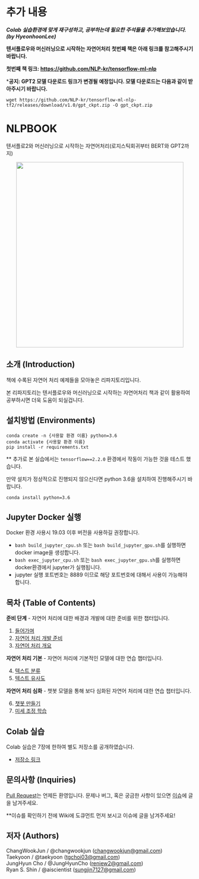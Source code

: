 # 추가 내용

***Colab 실습환경에 맞게 재구성하고, 공부하는데 필요한 주석들을 추가해보았습니다. (by HyeonhoonLee)***





**텐서플로우와 머신러닝으로 시작하는 자연어처리 첫번째 책은 아래 링크를 참고해주시기 바랍니다.** 

**첫번째 책 링크: https://github.com/NLP-kr/tensorflow-ml-nlp**

***공지: GPT2 모델 다운로드 링크가 변경될 예정입니다. 모델 다운로드는 다음과 같이 받아주시기 바랍니다.**
```
wget https://github.com/NLP-kr/tensorflow-ml-nlp-tf2/releases/download/v1.0/gpt_ckpt.zip -O gpt_ckpt.zip
```


# NLPBOOK

텐서플로2와 머신러닝으로 시작하는 자연어처리(로지스틱회귀부터 BERT와 GPT2까지)  
<p align="center">
  <img src="main.png" width="450" height="500" /> 
</p>

## 소개 (Introduction)

책에 수록된 자연어 처리 예제들을 모아놓은 리파지토리입니다.

본 리파지토리는 텐서플로우와 머신러닝으로 시작하는 자연어처리 책과 같이 활용하여 공부하시면 더욱 도움이 되실겁니다.

## 설치방법 (Environments)
```
conda create -n {사용할 환경 이름} python=3.6
conda activate {사용할 환경 이름}
pip install -r requirements.txt
```
** 추가로 본 실습에서는 `tensorflow==2.2.0` 환경에서 작동이 가능한 것을 테스트 했습니다.

만약 설치가 정상적으로 진행되지 않으신다면 python 3.6을 설치하여 진행해주시기 바랍니다.
```
conda install python=3.6
```
<!-- #### GPU 사용 시 CUDA 설치 관련 -->

<!-- - GPU를 사용하는 경우에는 텐서플로우와 호환이 되는 CUDA Version을 맞춰 설치해야 합니다. -->
<!-- - 현재 본 프로젝트는 `tensorflow==1.10` 버전에서 실행이 가능하도록 구현 및 테스트를 하였습니다. -->
<!-- - `tensorflow-gpu==1.10` 의 경우 `CUDA 9.0`을 설치해주시기 바랍니다. -->

<!-- >> - `tensorflow-gpu>=1.13` 의 경우 `CUDA 10.0`을 설치해주시기 바랍니다. -->
<!-- >> - `tensorflow-gpu>=1.5,<=1.12` 의 경우 `CUDA 9.0`을 설치해주시기 바랍니다. -->
<!-- >> - `tensorflow-gpu>=1.0,<=1.4` 의 경우 `CUDA 8.0`을 설치해주시기 바랍니다. -->

## Jupyter Docker 실행

Docker 환경 사용시 19.03 이후 버전을 사용하길 권장합니다.

- `bash build_jupyter_cpu.sh` 또는 `bash build_jupyter_gpu.sh`를 실행하면 docker image을 생성합니다.
- `bash exec_jupyter_cpu.sh` 또는 `bash exec_jupyter_gpu.sh`를 실행하면 docker환경에서 jupyter가 실행됩니다.
-  jupyter 실행 포트번호는 8889 이므로 해당 포트번호에 대해서 사용이 가능해야 합니다.

## 목차 (Table of Contents)

**준비 단계** - 자연어 처리에 대한 배경과 개발에 대한 준비를 위한 챕터입니다.

1. [들어가며](./1.Intro)
2. [자연어 처리 개발 준비](./2.NLP_PREP)
3. [자연어 처리 개요](./3.NLP_INTRO)

**자연어 처리 기본** - 자연어 처리에 기본적인 모델에 대한 연습 챕터입니다.

4. [텍스트 분류](./4.TEXT_CLASSIFICATION)
5. [텍스트 유사도](./5.TEXT_SIM)

**자연어 처리 심화** - 챗봇 모델을 통해 보다 심화된 자연어 처리에 대한 연습 챕터입니다.

6. [챗봇 만들기](./6.CHATBOT)
7. [미세 조정 학습](./7.PRETRAIN_METHOD)

## Colab 실습

Colab 실습은 7장에 한하여 별도 저장소를 공개하였습니다. 

- [저장소 링크](https://github.com/NLP-kr/tensorflow-ml-nlp-tf2-colab)

## 문의사항 (Inquiries)
[Pull Request](https://github.com/NLP-kr/tensorflow-ml-nlp-tf2/pulls)는 언제든 환영입니다.
문제나 버그, 혹은 궁금한 사항이 있으면 [이슈](https://github.com/NLP-kr/tensorflow-ml-nlp-tf2/issues)에 글을 남겨주세요.

**이슈를 확인하기 전에 Wiki에 도큐먼트 먼저 보시고 이슈에 글을 남겨주세요!

## 저자 (Authors)
ChangWookJun / @changwookjun (changwookjun@gmail.com)  
Taekyoon  / @taekyoon (tgchoi03@gmail.com)  
JungHyun Cho  / @JungHyunCho (reniew2@gmail.com)  
Ryan S. Shin / @aiscientist (sungjin7127@gmail.com)
